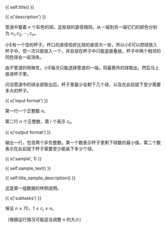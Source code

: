 {{ self.title() }}

{{ s('description') }}

管道中塞着 $n$ 个彩色的球。这些球的直径相同。从一端到另一端它们的颜色分别为 $c_1,c_2,\cdots,c_n$。

小E有一个空的杯子。杯口的直径恰好比球的直径大一些，所以小E可以把球放入杯子中，但一次只能放入一个，并且球在杯子中只能竖直叠放。杯子中两个相邻的同色球会一起消失。

由于管道的特殊性，小E每次只能选择管道的一端，将最靠外的球取出，然后马上放进杯子里。

问当管道中的球全部取出后，杯子里最少会剩下几个球，以及在此前提下至少需要多大的杯子。

{{ s('input format') }}

第一行一个正整数 $n$。

第二行 $n$ 个正整数，第 $i$ 个表示 $c_i$。

{{ s('output format') }}

输出一行，包含两个非负整数。第一个数表示杯子里剩下球数的最小值。第二个数表示在此前提下杯子需要至少能装下多少个球。

{{ s('sample', 1) }}

{{ self.sample_text() }}

{{ self.title_sample_description() }}

这是第一组数据的样例说明。

{{ s('subtasks') }}

保证 $n\le 70$，$1\le c_i\le n$。

（根据运行情况可能适当调整 $n$ 的大小）